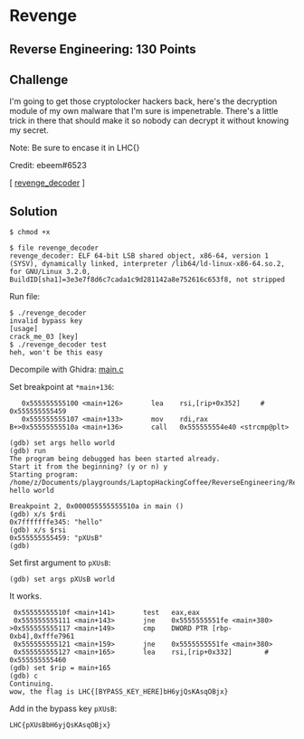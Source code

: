 # Revenge

## Reverse Engineering: 130 Points

## Challenge

I'm going to get those cryptolocker hackers back, here's the decryption module of my own malware that I'm sure is impenetrable. There's a little trick in there that should make it so nobody can decrypt it without knowing my secret.

Note: Be sure to encase it in LHC{}

Credit: ebeem#6523

[ [revenge_decoder](revenge_decoder) ]

## Solution

```
$ chmod +x 
```

```
$ file revenge_decoder 
revenge_decoder: ELF 64-bit LSB shared object, x86-64, version 1 (SYSV), dynamically linked, interpreter /lib64/ld-linux-x86-64.so.2, for GNU/Linux 3.2.0, BuildID[sha1]=3e3e7f8d6c7cada1c9d281142a8e752616c653f8, not stripped
```

Run file:
```
$ ./revenge_decoder 
invalid bypass key
[usage]
crack_me_03 [key]
$ ./revenge_decoder test
heh, won't be this easy
```

Decompile with Ghidra: [main.c](main.c)

Set breakpoint at `*main+136`:
```
   0x555555555100 <main+126>       lea    rsi,[rip+0x352]     # 0x555555555459
   0x555555555107 <main+133>       mov    rdi,rax
B+>0x55555555510a <main+136>       call   0x555555554e40 <strcmp@plt>
```

```
(gdb) set args hello world
(gdb) run
The program being debugged has been started already.
Start it from the beginning? (y or n) y
Starting program: /home/z/Documents/playgrounds/LaptopHackingCoffee/ReverseEngineering/Revenge/revenge_decoder hello world

Breakpoint 2, 0x000055555555510a in main ()
(gdb) x/s $rdi
0x7fffffffe345: "hello"
(gdb) x/s $rsi
0x555555555459: "pXUsB"
(gdb) 
```

Set first argument to `pXUsB`:
```
(gdb) set args pXUsB world
```

It works.

```
 0x55555555510f <main+141>       test   eax,eax
 0x555555555111 <main+143>       jne    0x5555555551fe <main+380>
>0x555555555117 <main+149>       cmp    DWORD PTR [rbp-0xb4],0xfffe7961
 0x555555555121 <main+159>       jne    0x5555555551fe <main+380>
 0x555555555127 <main+165>       lea    rsi,[rip+0x332]        # 0x555555555460
(gdb) set $rip = main+165
(gdb) c
Continuing.
wow, the flag is LHC{[BYPASS_KEY_HERE]bH6yjQsKAsqOBjx}
```

Add in the bypass key `pXUsB`:
```
LHC{pXUsBbH6yjQsKAsqOBjx}
```